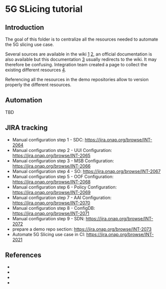 # 5G SLicing tutorial

## Introduction

The goal of this folder is to centralize all the resources
needed to automate the 5G slicing use case.

Several sources are available in the wiki [1] [2], an official documentation is
also available but this documentation [3] usually redirects to the wiki.
It may therefore be confusing.
Integration team created a page to collect the existing different resources [4].

Referencing all the resources in the demo repositories allow to version
properly the different resources.

## Automation

TBD

## JIRA tracking

- Manual configuration step 1 - SDC: https://jira.onap.org/browse/INT-2064
- Manual configuration step 2 - UUI Configuration:
  https://jira.onap.org/browse/INT-2065
- Manual configuration step 3 - MSB Configuration:
  https://jira.onap.org/browse/INT-2066
- Manual configuration step 4 - SO: https://jira.onap.org/browse/INT-2067
- Manual configuration step 5 - OOF Configuration:
  https://jira.onap.org/browse/INT-2068
- Manual configuration step 6 - Policy Configuration:
  https://jira.onap.org/browse/INT-2069
- Manual configuration step 7 - AAI Configuration:
  https://jira.onap.org/browse/INT-2070
- Manual configuration step 8 - ConfigDB: https://jira.onap.org/browse/INT-2071
- Manual configuration step 9 - SDN: https://jira.onap.org/browse/INT-2072
- prepare a demo repo section: https://jira.onap.org/browse/INT-2073
- Automate 5G Slicing use case in CI: https://jira.onap.org/browse/INT-2021

## References

- [1]: https://wiki.onap.org/display/DW/User+Operation+Guide+for+Honolulu+release
- [2]: https://wiki.onap.org/display/DW/Manual+Configurations
- [3]: https://docs.onap.org/projects/onap-integration/en/latest/docs_E2E_network_slicing.html#docs-e2e-network-slicing
- [4]: https://wiki.onap.org/display/DW/Automate+use+case+5G+Slicing+in+CI